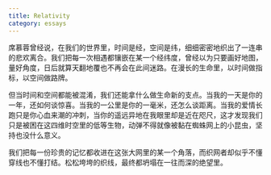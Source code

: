 ```yaml
---
title: Relativity
category: essays
---
```


席慕蓉曾经说，在我们的世界里，时间是经，空间是纬，细细密密地织出了一连串的悲欢离合。我们把每一次相遇都镶嵌在某一个经纬度，曾经以为只要画好地图，量好角度，日后就算天翻地覆也不再会在此间迷路。在漫长的生命里，以时间做指标，以空间做路牌。

但当时间和空间都能被混淆，我们还能拿什么做生命新的支点。当我的一天是你的一年，还如何谈惊喜。当我的一公里是你的一毫米，还怎么谈距离。当我的爱情长跑只是你心血来潮的冲刺，当你的遥远异地在我眼里却是近在咫尺，这才发现我们只是被困在这四维时空里的低等生物，动弹不得就像被黏在蜘蛛网上的小昆虫，坚持也没什么意义。

我们把每一份珍贵的记忆都收进在这张大网里的某一个角落，而织网者却似乎不懂穿线也不懂打结。松松垮垮的织线，最终都坍塌在一往而深的绝望里。